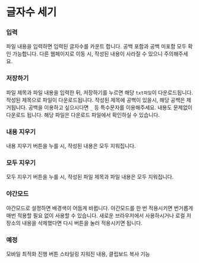 # 글자수 세기

### 입력

파일 내용을 입력하면 입력된 글자수를 카운트 합니다. 공백 포함과 공백 미포함 모두 확인 가능합니다. 다른 웹페이지로 이동 시, 작성된 내용이 사라질 수 있으니 주의해주세요.

### 저장하기

파일 제목과 파일 내용을 입력한 뒤, 저장하기를 누르면 해당 `txt파일`이 다운로드됩니다. 작성된 제목으로 파일이 다운로드됩니다. 작성된 제목에 공백이 있을시, 해당 공백은 제거됩니다. 공백을 이용하고 싶으시다면 `_` 등 특수문자를 이용해주세요. 내용도 문제없이 다운로드 됩니다. 해당 파일은 다운로드 파일에서 확인하실 수 있습니다.

### 내용 지우기

내용 지우기 버튼을 누를 시, 작성된 내용은 모두 지워집니다.

### 모두 지우기

모두 지우기 버튼을 누를 시, 작성된 파일 제목과 파일 내용은 모두 지워집니다.

### 야간모드

야간모드로 설정하면 배경색이 어둡게 바뀝니다. 야간모드를 한 번 적용시키면 번거롭게 매번 적용할 필요 없이 사용할 수 있습니다. 새로운 브라우저에서 사용하시거나 로컬 저장소의 내용을 삭제했다면 다시 버튼을 눌러 적용시키면 됩니다.

### 예정

모바일 최적화 진행
버튼 스타일링
지워진 내용, 클립보드 복사 기능
